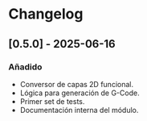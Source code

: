# Changelog

## [0.5.0] - 2025-06-16

### Añadido

- Conversor de capas 2D funcional.
- Lógica para generación de G-Code.
- Primer set de tests.
- Documentación interna del módulo.
